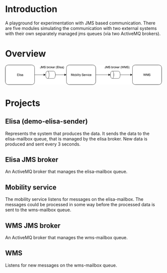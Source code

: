 # Introduction

A playground for experimentation with JMS based communication. There are five modules simulating the communication with two external systems with their own separately managed jms queues (via two ActiveMQ brokers).

# Overview
![JMS communication overview](/images/jmsOverview.png)

# Projects

## Elisa (demo-elisa-sender)
Represents the system that produces the data. It sends the data to the elisa-mailbox queue, that is managed by the elisa broker. New data is produced and sent every 3 seconds.

## Elisa JMS broker
An ActiveMQ broker that manages the elisa-mailbox queue.

## Mobility service
The mobility service listens for messages on the elisa-mailbox. The messages could be processed in some way before the processed data is sent to the wms-mailbox queue.

## WMS JMS broker
An ActiveMQ broker that manages the wms-mailbox queue.

## WMS
Listens for new messages on the wms-mailbox queue.
